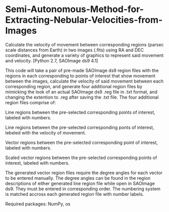 # Semi-Autonomous-Method-for-Extracting-Nebular-Velocities-from-Images
Calculate the velocity of movement between corresponding regions (parsec scale distances from Earth) in two images (.fits) using RA and DEC coordinates, and generate a variety of graphics to represent said movement and velocity. [Python 2.7, SAOImage ds9 4.1]

This code will take a pair of pre-made SAOImage ds9 region files with the regions in each corresponding to points of interest that show movement between the images, calculate the velocity of said movement between each corresponding region, and generate four additional region files by mimicking the look of an actual SAOImage ds9 .reg file in .txt format, and changing the extention to .reg after saving the .txt file. 
The four additional region files comprise of:

  Line regions between the pre-selected corresponding points of interest, labeled with numbers.
  
  Line regions between the pre-selected corresponding ponts of interest, lebeled with the velocity of movement.
  
  Vector regions between the pre-selected corresponding point of interest, labeled with numbers.
  
  Scaled vector regions between the pre-selected corresponding points of interest, labeled with numbers.  
  
The generated vector region files require the degree angles for each vector to be entered manually. The degree angles can be found in the region descriptions of either generated line region file while open in SAOImage ds9. They must be entered in corresponding order. The numbering system is matched accross each generated region file with number labels.

Required packages: NumPy, os
